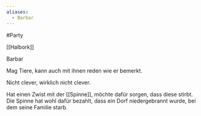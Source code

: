 ```yaml
---
aliases:
  - Barbar
---
```


#Party 

[[Halbork]] 

Barbar

Mag Tiere, kann auch mit ihnen reden wie er bemerkt.

Nicht clever, wirklich nicht clever.

Hat einen Zwist mit der [[Spinne]], möchte dafür sorgen, dass diese stirbt. Die Spinne hat wohl dafür bezahlt, dass ein Dorf niedergebrannt wurde, bei dem seine Familie starb.